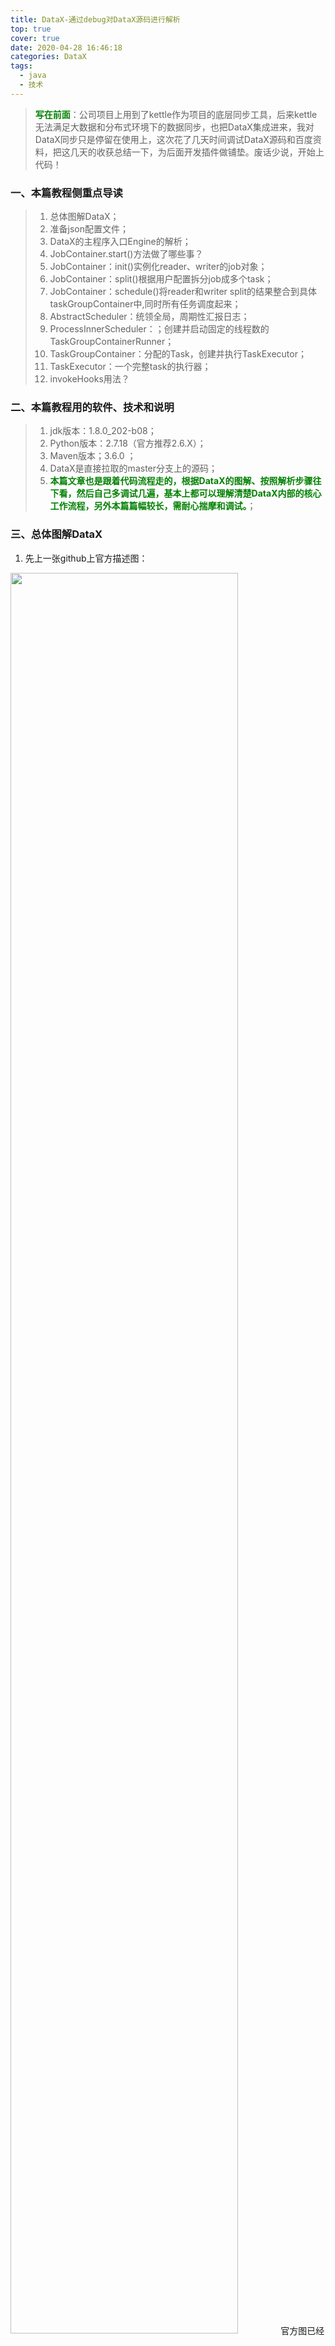 ```yaml
---
title: DataX-通过debug对DataX源码进行解析
top: true
cover: true
date: 2020-04-28 16:46:18
categories: DataX
tags: 
  - java
  - 技术
---
```

> **<font color=green>写在前面</font>**：公司项目上用到了kettle作为项目的底层同步工具，后来kettle无法满足大数据和分布式环境下的数据同步，也把DataX集成进来，我对DataX同步只是停留在使用上，这次花了几天时间调试DataX源码和百度资料，把这几天的收获总结一下，为后面开发插件做铺垫。废话少说，开始上代码！

### 一、本篇教程侧重点导读
> 1. 总体图解DataX；
> 2. 准备json配置文件；
> 3. DataX的主程序入口Engine的解析；
> 4. JobContainer.start()方法做了哪些事？
> 5. JobContainer：init()实例化reader、writer的job对象；
> 6. JobContainer：split()根据用户配置拆分job成多个task；
> 7. JobContainer：schedule()将reader和writer split的结果整合到具体taskGroupContainer中,同时所有任务调度起来；
> 8. AbstractScheduler：统领全局，周期性汇报日志；
> 9. ProcessInnerScheduler：；创建并启动固定的线程数的TaskGroupContainerRunner；
> 10. TaskGroupContainer：分配的Task，创建并执行TaskExecutor；
> 11. TaskExecutor：一个完整task的执行器；
> 12. invokeHooks用法？



### 二、本篇教程用的软件、技术和说明
> 1. jdk版本：1.8.0_202-b08；
> 2. Python版本：2.7.18（官方推荐2.6.X）；
> 3. Maven版本；3.6.0 ；
> 4. DataX是直接拉取的master分支上的源码；
> 5. **<font color=green>本篇文章也是跟着代码流程走的，根据DataX的图解、按照解析步骤往下看，然后自己多调试几遍，基本上都可以理解清楚DataX内部的核心工作流程，另外本篇篇幅较长，需耐心揣摩和调试。</font>**；

### 三、总体图解DataX
1. 先上一张github上官方描述图：
<img style="width:85%;height:85%" src="https://staticfile.erdongchen.top/blog/blogPicture/20200428/3.1.png"  align=left/>
 官方图已经把DataX的整个架构说明的很清楚：用户提交一个job，会根据用户配置、核心配置、使用到的插件配置将job拆分成多个task，然后会很公平的将task分组成多个taskGroup，然后在根据taskGroup的数量创建固定数量的线程池去运行task。
2. 再上一张更细分的图解(这张图有点大，加载较慢)：
<img style="width:85%;height:85%" src="https://staticfile.erdongchen.top/blog/blogPicture/20200428/3.2.jpg"  align=left/>
 如果要是还没有开始看源码，先看看这张图，知道了运行流程再去看源码，会更好理解，如果已经看完源码在看这张图，对DataX的源码更能加深印象。

### 四、准备json配置文件
````json
{
  "job": {
    "setting": {
      "speed": {
        "channel": 10
      },
      "errorLimit": {
        "record": 10000,
        "percentage": 1
      }
    },
    "content": [
      {
        "reader": {
          "name": "mysqlreader",
          "parameter": {
            "username": "root",
            "password": "root",
            "column": [
              "MP_ID",
              "LOAD_TIME",
              "DATA_TIME",
              "POS_P_E_TOTAL",
              "REV_P_E_TOTAL",
              "GROUP_P_E_TOTAL",
              "GROUP_Q_E_1",
              "GROUP_Q_E_2",
              "QUAD_1_Q_E_TOTAL",
              "QUAD_2_Q_E_TOTAL",
              "QUAD_3_Q_E_TOTAL",
              "QUAD_4_Q_E_TOTAL",
              "DATA_FLAG"
            ],
            "splitPk": "MP_ID",
            "connection": [
              {
                "table": [
                  "dr_e_raw_hour_202004_debug"
                ],
                "jdbcUrl": [
                  "jdbc:mysql://192.168.1.202:3306/test"
                ]
              }
            ]
          }
        },
        "writer": {
          "name": "mysqlwriter",
          "parameter": {
            "username": "root",
            "password": "root",
            "column": [
              "MP_ID",
              "LOAD_TIME",
              "DATA_TIME",
              "POS_P_E_TOTAL",
              "REV_P_E_TOTAL",
              "GROUP_P_E_TOTAL",
              "GROUP_Q_E_1",
              "GROUP_Q_E_2",
              "QUAD_1_Q_E_TOTAL",
              "QUAD_2_Q_E_TOTAL",
              "QUAD_3_Q_E_TOTAL",
              "QUAD_4_Q_E_TOTAL",
              "DATA_FLAG"
            ],
            "connection": [
              {
                "table": [
                  "dr_e_raw_hour_202004_debug"
                ],
                "jdbcUrl": "jdbc:mysql://192.168.1.202:3306/test1"
              }
            ]
          }
        }
      }
    ]
  }
}
````

 **<font color=red>防坑</font>**：这个json没什么特别的，主要是配置了切分规则job.content.reader.parameter.splitPk="MP_ID"和job.setting.speed.channel=10，配置这两个参数主要是一会debug的时候，DataX会根据job拆分成多个task，如果不配置splitPk，那么程序不会并发的去同步数据！

### 五、DataX的主程序入口Engine的解析
1. Engine.entry(final String[] args)的方法解析如下：
````java
/**
 * 说明：
 * entry 函数主要做两件事情，分别是：
 *
 * 1、解析job相关配置生成configuration。
 * 2、依据配置启动Engine。
 */
public static void entry(final String[] args) throws Throwable {
	
	//省略代码

	/**
	 * by 耳东陈
	 * 获取job的配置路径信息
	 */
	String jobPath = cl.getOptionValue("job");

	//省略代码

	/**
	 * by 耳东陈
	 * 划重点-解析配置信息
	 */
	Configuration configuration = ConfigParser.parse(jobPath);

	//省略代码
	
	Engine engine = new Engine();
	/**
     * by 陈韵辉
     * 说明：
     * start过程中做了两件事：
     *
     * 1、创建JobContainer对象
     * 2、启动JobContainer对象
     */
	engine.start(configuration);
}
````
2. 划重点-Configuration configuration = ConfigParser.parse(jobPath)代码解析：
````java
/**
 * by 耳东陈
 * 说明：
 * configuration解析包括三部分的配置解析合并解析结果并返回，分别是：
 *
 * 1、解析job的配置信息，由启动参数指定job.json文件。
 * 2、解析DataX自带配置信息，由默认指定的core.json文件。
 * 3、解析读写插件配置信息，由job.json指定的reader和writer插件信息
 */
public static Configuration parse(final String jobPath) {
	/**
	 * by 耳东陈
	 * 加载任务的指定的配置文件，这个配置是有固定的json的固定模板格式的
	 */
	Configuration configuration = ConfigParser.parseJobConfig(jobPath);

	/**
	 * by 耳东陈
	 * 合并conf/core.json的配置文件
	 */
	configuration.merge(
			ConfigParser.parseCoreConfig(CoreConstant.DATAX_CONF_PATH),
			false);
	// todo config优化，只捕获需要的plugin
	/**
	 * by 耳东陈
	 * 固定的节点路径 job.content[0].reader.name
	 */
	String readerPluginName = configuration.getString(
			CoreConstant.DATAX_JOB_CONTENT_READER_NAME);
	String writerPluginName = configuration.getString(
			CoreConstant.DATAX_JOB_CONTENT_WRITER_NAME);

	String preHandlerName = configuration.getString(
			CoreConstant.DATAX_JOB_PREHANDLER_PLUGINNAME);

	String postHandlerName = configuration.getString(
			CoreConstant.DATAX_JOB_POSTHANDLER_PLUGINNAME);

	/**
	 * by 耳东陈
	 * 添加读写插件的列表待加载
	 */
	Set<String> pluginList = new HashSet<String>();
	pluginList.add(readerPluginName);
	pluginList.add(writerPluginName);

	if(StringUtils.isNotEmpty(preHandlerName)) {
		pluginList.add(preHandlerName);
	}
	if(StringUtils.isNotEmpty(postHandlerName)) {
		pluginList.add(postHandlerName);
	}
	try {
		/**
		 * by 耳东陈
		 * parsePluginConfig(new ArrayList<String>(pluginList))加载指定的插件的配置信息，并且和全局的配置文件进行合并
		 */
		configuration.merge(parsePluginConfig(new ArrayList<String>(pluginList)), false);
	}catch (Exception e){
		//吞掉异常，保持log干净。这里message足够。
		LOG.warn(String.format("插件[%s,%s]加载失败，1s后重试... Exception:%s ", readerPluginName, writerPluginName, e.getMessage()));
		try {
			Thread.sleep(1000);
		} catch (InterruptedException e1) {
			//
		}
		configuration.merge(parsePluginConfig(new ArrayList<String>(pluginList)), false);
	}

	return configuration;
}
````

### 六、JobContainer.start()方法做了哪些事？
````java
/**
 * jobContainer主要负责的工作全部在start()里面，包括init、prepare、split、scheduler、
 * post以及destroy和statistics
 */
/**
 * by 陈韵辉
 * 说明：
 * JobContainer的start方法会执行一系列job相关的操作，如下：
 *
 * 1、执行job的preHandle()操作，暂时不关注。
 * 2、执行job的init()操作，需重点关注。
 * 3、执行job的prepare()操作，暂时不关注。
 * 4、执行job的split()操作，需重点关注。
 * 5、执行job的schedule()操作，需重点关注。
 * 6、执行job的post()和postHandle()操作，暂时不关注。
 */
@Override
public void start() {
	LOG.info("DataX jobContainer starts job.");

	boolean hasException = false;
	boolean isDryRun = false;
	try {
		this.startTimeStamp = System.currentTimeMillis();
		isDryRun = configuration.getBool(CoreConstant.DATAX_JOB_SETTING_DRYRUN, false);
		if(isDryRun) {
			LOG.info("jobContainer starts to do preCheck ...");
			this.preCheck();
		} else {
			/**
			 * by 陈韵辉
			 * 拷贝一份新的配置，保证线程安全
			 */
			userConf = configuration.clone();
			LOG.debug("jobContainer starts to do preHandle ...");
			/**
			 * by 陈韵辉
			 * 执行preHandle()操作
			 */
			this.preHandle();

			LOG.debug("jobContainer starts to do init ...");
			
			this.init();
			LOG.info("jobContainer starts to do prepare ...");
			/**
			 * by 陈韵辉
			 * 执行plugin的prepare
			 */
			this.prepare();

			LOG.info("jobContainer starts to do split ...");
			/**
			 * by 陈韵辉
			 * 说明：
			 * DataX的job的split过程主要是根据限流配置计算channel的个数，进而计算task的个数
			 */
			this.totalStage = this.split();

			LOG.info("jobContainer starts to do schedule ...");
			/**
			 * by 陈韵辉
			 * 执行任务调度
			 */
			this.schedule();
			LOG.debug("jobContainer starts to do post ...");
			/**
			 * by 陈韵辉
			 * 执行后置操作
			 */
			this.post();

			LOG.debug("jobContainer starts to do postHandle ...");
			/**
			 * by 陈韵辉
			 * 执行postHandle操作
			 */
			this.postHandle();
			LOG.info("DataX jobId [{}] completed successfully.", this.jobId);

			this.invokeHooks();
		}
	} catch (Throwable e) {
	    //省略代码
	} finally {
		//省略代码
	}
}
````

### 七、JobContainer：init()实例化reader、writer的job对象
````java
/**
 * reader和writer的初始化
 */
 /**
 * by 陈韵辉
 * 说明：
 * Job的init()过程主要做了两个事情，分别是:
 *
 * 1、创建reader的job对象，通过URLClassLoader实现类加载。
 * 2、创建writer的job对象，通过URLClassLoader实现类加载。
 */
private void init() {
	this.jobId = this.configuration.getLong(
			CoreConstant.DATAX_CORE_CONTAINER_JOB_ID, -1);

	if (this.jobId < 0) {
		LOG.info("Set jobId = 0");
		this.jobId = 0;
		this.configuration.set(CoreConstant.DATAX_CORE_CONTAINER_JOB_ID,
				this.jobId);
	}

	Thread.currentThread().setName("job-" + this.jobId);

	/**
	 * by 陈韵辉
	 * 初始化
	 */
	JobPluginCollector jobPluginCollector = new DefaultJobPluginCollector(
			this.getContainerCommunicator());
	//必须先Reader ，后Writer
	this.jobReader = this.initJobReader(jobPluginCollector);
	this.jobWriter = this.initJobWriter(jobPluginCollector);
}
````

### 八、JobContainer：split()根据用户配置拆分job成多个task
 1. DataX的job的split过程主要是根据限流配置计算channel的个数，进而计算task的个数，主要过程如下：
  ①、adjustChannelNumber的过程根据按照字节限流和record限流计算channel的个数。
  ②、reader的个数根据channel的个数进行计算。
  ③、writer的个数根据reader的个数进行计算，writer和reader实现1:1绑定。
  ④、通过mergeReaderAndWriterTaskConfigs()方法生成reader+writer的task的configuration，至此我们生成了task的配置信息。
 2. adjustChannelNumber()方法是计算needChannelNumber的数量
 <img style="width:85%;height:85%" src="https://staticfile.erdongchen.top/blog/blogPicture/20200428/8.2.png"  align=left/>
 3. this.doReaderSplit(this.needChannelNumber)根据channel的个数进行计算readerTask，该方法最终会调用ReaderSplitUtil.doSplit(Configuration originalSliceConfig, int adviceNumber)方法，其逻辑是：根据用户配置的splitPk，去数据库查询最大值和最小值，在根据计算出来的channel个数去切分N个sql语句，每个sql语句会被包装成一个task去运行；
 <img style="width:85%;height:85%" src="https://staticfile.erdongchen.top/blog/blogPicture/20200428/8.3.1.png"  align=left/>
 <img style="width:85%;height:85%" src="https://staticfile.erdongchen.top/blog/blogPicture/20200428/8.3.2.png"  align=left/>
 4. mergeReaderAndWriterTaskConfigs()方法是生成task配置信息
 <img style="width:85%;height:85%" src="https://staticfile.erdongchen.top/blog/blogPicture/20200428/8.4.png"  align=left/>
 拆分逻辑至此结束。
 
### 九、JobContainer：schedule()的作用
````java
/**
 * schedule首先完成的工作是把上一步reader和writer split的结果整合到具体taskGroupContainer中,
 * 同时不同的执行模式调用不同的调度策略，将所有任务调度起来
 */
/**
 * by 陈韵辉
 * 执行任务调度
 * 说明：
 * Job的schedule的过程主要做了两件事，分别是：
 *
 * 1、将task拆分成taskGroup，生成List<Configuration> taskGroupConfigs。
 * 2、启动taskgroup的对象， scheduler.schedule(taskGroupConfigs)。
 */
private void schedule() {
	/**
	 * 这里的全局speed和每个channel的速度设置为B/s
	 */
	int channelsPerTaskGroup = this.configuration.getInt(
			CoreConstant.DATAX_CORE_CONTAINER_TASKGROUP_CHANNEL, 5);
	int taskNumber = this.configuration.getList(
			CoreConstant.DATAX_JOB_CONTENT).size();

	this.needChannelNumber = Math.min(this.needChannelNumber, taskNumber);
	PerfTrace.getInstance().setChannelNumber(needChannelNumber);

	/**
	 * by 陈韵辉
	 * 这里会公平的将task任务分成多个taskGroup，在后面会根据每组任务数量创建线程池，执行task
	 * 通过获取配置信息得到每个taskGroup需要运行哪些tasks任务
	 */
	List<Configuration> taskGroupConfigs = JobAssignUtil.assignFairly(this.configuration,
			this.needChannelNumber, channelsPerTaskGroup);

	LOG.info("Scheduler starts [{}] taskGroups.", taskGroupConfigs.size());

	ExecuteMode executeMode = null;
	AbstractScheduler scheduler;
	try {
		//省略代码
		
		/**
		 * by 陈韵辉
		 * 开始调度所有的taskGroup
		 */
		scheduler.schedule(taskGroupConfigs);

		this.endTransferTimeStamp = System.currentTimeMillis();
	} catch (Exception e) {
		//省略代码
	}

	/**
	 * 检查任务执行情况
	 */
	this.checkLimit();
}
````

### 十、AbstractScheduler：统领全局，周期性汇报日志
 1. startAllTaskGroup(configurations);此方法会启动所有的TaskGroup
 2. 进入while循环，循环体内部逻辑为：
  ①、收集任务状态；
  ②、获取报告，然后报告；
    Communication reportCommunication = CommunicationTool.getReportCommunication(nowJobContainerCommunication, lastJobContainerCommunication, totalTasks);
    this.containerCommunicator.report(reportCommunication);
  ③、错误限制检查；
    errorLimit.checkRecordLimit(nowJobContainerCommunication);
  ④、判断所有的taskGroup是不是都已经完成了，执行完成就退出；
    nowJobContainerCommunication.getState() == State.SUCCEEDED
  ⑤、判断进程状态；dealKillingStat()
  ⑥、判断失败状态；dealFailedStat()
  ⑦、刷新上一个作业状态，然后在下一个时间睡眠；
  
### 十一、ProcessInnerScheduler：；创建并启动固定的线程数的TaskGroupContainerRunner；
ProcessInnerScheduler的startAllTaskGroup方式是重写了AbstractScheduler的startAllTaskGroup方法，其逻辑很明朗
````java
/**
 * by 陈韵辉
 * 说明：
 * TaskGroup的Schedule方法做的事情如下：
 *
 * 1、为所有的TaskGroup创建TaskGroupContainerRunner。
 * 2、通过线程池提交TaskGroupContainerRunner任务，执行TaskGroupContainerRunner的run()方法。
 * 3、在run()方法内部执行this.taskGroupContainer.start()方法。
 */
@Override
public void startAllTaskGroup(List<Configuration> configurations) {
	/**
	 * by 陈韵辉
	 * 根据taskGroup的数量启动固定的线程数
	 */
	this.taskGroupContainerExecutorService = Executors
			.newFixedThreadPool(configurations.size());

	/**
	 * by 陈韵辉
	 * 每个taskGroup启动一个TaskGroupContainerRunner
	 */
	for (Configuration taskGroupConfiguration : configurations) {
		/**
		 * by 陈韵辉
		 * 创建TaskGroupContainerRunner并提交线程池运行
		 */
		/**
		 * by 陈韵辉
		 * 在TaskGroupContainerRunner的run()方法内部执行this.taskGroupContainer.start()方法。
		 */
		TaskGroupContainerRunner taskGroupContainerRunner = newTaskGroupContainerRunner(taskGroupConfiguration);
		this.taskGroupContainerExecutorService.execute(taskGroupContainerRunner);
	}

	/**
	 * by 陈韵辉
	 * 等待所有任务执行完后会关闭，执行该方法后不会再接收新任务
	 */
	this.taskGroupContainerExecutorService.shutdown();
}
````

### 十二、TaskGroupContainer：分配的Task，创建并执行TaskExecutor；
TaskGroupContainer的start方式是在上一步骤中执行`this.taskGroupContainerExecutorService.execute(taskGroupContainerRunner);`的时候会启动每个TaskGroupContainerRunner线程，在这个run方法里面会被调度起来
TaskGroupContainer的内部主要做的事情如下：
 1. 根据TaskGroupContainer分配的Task任务列表，创建TaskExecutor对象。
 2. 创建TaskExecutor对象，用以启动分配该TaskGroup的task。
 3. 至此，已经成功的启动了Job当中的Task任务。

核心逻辑在于while循环：
````java
/**
 * by 陈韵辉
 *  下面实现主要分为以下几个步骤：
 *    循环检测所有任务的执行状态
 *       1）判断是否有失败的task，如果有则放入失败对立中，并查看当前的执行是否支持重跑和failOver，如果支持则重新放回执行队列中；如果没有失败，则标记任务执行成功，并从状态轮询map中移除
 *       2）如果发现有失败的任务，则汇报当前TaskGroup的状态，并抛出异常
 *       3）查看当前执行队列的长度，如果发现执行队列还有通道，则构建TaskExecutor加入执行队列，并从待运行移除
 *       4）检查执行队列和所有的任务状态，如果所有的任务都执行成功，则汇报taskGroup的状态并从循环中退出
 *       5）检查当前时间是否超过汇报时间检测，如果是，则汇报当前状态
 *       6）当所有的执行完成从while中退出之后，再次全局汇报当前的任务状态
 */
while (true) {
	//1.判断task状态
	boolean failedOrKilled = false;
	Map<Integer, Communication> communicationMap = containerCommunicator.getCommunicationMap();
	for(Map.Entry<Integer, Communication> entry : communicationMap.entrySet()){
		Integer taskId = entry.getKey();
		Communication taskCommunication = entry.getValue();
		if(!taskCommunication.isFinished()){
			continue;
		}
		TaskExecutor taskExecutor = removeTask(runTasks, taskId);

		//上面从runTasks里移除了，因此对应在monitor里移除
		taskMonitor.removeTask(taskId);

		//失败，看task是否支持failover，重试次数未超过最大限制
		if(taskCommunication.getState() == State.FAILED){
			taskFailedExecutorMap.put(taskId, taskExecutor);
			if(taskExecutor.supportFailOver() && taskExecutor.getAttemptCount() < taskMaxRetryTimes){
				taskExecutor.shutdown(); //关闭老的executor
				containerCommunicator.resetCommunication(taskId); //将task的状态重置
				Configuration taskConfig = taskConfigMap.get(taskId);
				taskQueue.add(taskConfig); //重新加入任务列表
			}else{
				failedOrKilled = true;
				break;
			}
		}else if(taskCommunication.getState() == State.KILLED){
			failedOrKilled = true;
			break;
		}else if(taskCommunication.getState() == State.SUCCEEDED){
			Long taskStartTime = taskStartTimeMap.get(taskId);
			if(taskStartTime != null){
				Long usedTime = System.currentTimeMillis() - taskStartTime;
				LOG.info("taskGroup[{}] taskId[{}] is successed, used[{}]ms",
						this.taskGroupId, taskId, usedTime);
				//usedTime*1000*1000 转换成PerfRecord记录的ns，这里主要是简单登记，进行最长任务的打印。因此增加特定静态方法
				PerfRecord.addPerfRecord(taskGroupId, taskId, PerfRecord.PHASE.TASK_TOTAL,taskStartTime, usedTime * 1000L * 1000L);
				taskStartTimeMap.remove(taskId);
				taskConfigMap.remove(taskId);
			}
		}
	}
	
	// 2.发现该taskGroup下taskExecutor的总状态失败则汇报错误
	if (failedOrKilled) {
		lastTaskGroupContainerCommunication = reportTaskGroupCommunication(
				lastTaskGroupContainerCommunication, taskCountInThisTaskGroup);

		throw DataXException.asDataXException(
				FrameworkErrorCode.PLUGIN_RUNTIME_ERROR, lastTaskGroupContainerCommunication.getThrowable());
	}
	
	//3.有任务未执行，且正在运行的任务数小于最大通道限制
	Iterator<Configuration> iterator = taskQueue.iterator();
	while(iterator.hasNext() && runTasks.size() < channelNumber){
		Configuration taskConfig = iterator.next();
		Integer taskId = taskConfig.getInt(CoreConstant.TASK_ID);
		int attemptCount = 1;
		TaskExecutor lastExecutor = taskFailedExecutorMap.get(taskId);
		if(lastExecutor!=null){
			attemptCount = lastExecutor.getAttemptCount() + 1;
			long now = System.currentTimeMillis();
			long failedTime = lastExecutor.getTimeStamp();
			if(now - failedTime < taskRetryIntervalInMsec){  //未到等待时间，继续留在队列
				continue;
			}
			if(!lastExecutor.isShutdown()){ //上次失败的task仍未结束
				if(now - failedTime > taskMaxWaitInMsec){
					markCommunicationFailed(taskId);
					reportTaskGroupCommunication(lastTaskGroupContainerCommunication, taskCountInThisTaskGroup);
					throw DataXException.asDataXException(CommonErrorCode.WAIT_TIME_EXCEED, "task failover等待超时");
				}else{
					lastExecutor.shutdown(); //再次尝试关闭
					continue;
				}
			}else{
				LOG.info("taskGroup[{}] taskId[{}] attemptCount[{}] has already shutdown",
						this.taskGroupId, taskId, lastExecutor.getAttemptCount());
			}
		}
		/**
		 * by 陈韵辉
		 * 需要新建任务的配置信息
		 */
		Configuration taskConfigForRun = taskMaxRetryTimes > 1 ? taskConfig.clone() : taskConfig;
		/**
		 * by 陈韵辉
		 * taskExecutor应该就需要新建的任务
		 */
		TaskExecutor taskExecutor = new TaskExecutor(taskConfigForRun, attemptCount);
		taskStartTimeMap.put(taskId, System.currentTimeMillis());
		taskExecutor.doStart();

		iterator.remove();
		runTasks.add(taskExecutor);

		//上面，增加task到runTasks列表，因此在monitor里注册。
		taskMonitor.registerTask(taskId, this.containerCommunicator.getCommunication(taskId));

		taskFailedExecutorMap.remove(taskId);
		LOG.info("taskGroup[{}] taskId[{}] attemptCount[{}] is started",
				this.taskGroupId, taskId, attemptCount);
	}

	//4.任务列表为空，executor已结束, 搜集状态为success--->成功
	if (taskQueue.isEmpty() && isAllTaskDone(runTasks) && containerCommunicator.collectState() == State.SUCCEEDED) {
		// 成功的情况下，也需要汇报一次。否则在任务结束非常快的情况下，采集的信息将会不准确
		lastTaskGroupContainerCommunication = reportTaskGroupCommunication(
				lastTaskGroupContainerCommunication, taskCountInThisTaskGroup);

		LOG.info("taskGroup[{}] completed it's tasks.", this.taskGroupId);
		break;
	}

	// 5.如果当前时间已经超出汇报时间的interval，那么我们需要马上汇报
	long now = System.currentTimeMillis();
	if (now - lastReportTimeStamp > reportIntervalInMillSec) {
		lastTaskGroupContainerCommunication = reportTaskGroupCommunication(
				lastTaskGroupContainerCommunication, taskCountInThisTaskGroup);

		lastReportTimeStamp = now;

		//taskMonitor对于正在运行的task，每reportIntervalInMillSec进行检查
		for(TaskExecutor taskExecutor:runTasks){
			taskMonitor.report(taskExecutor.getTaskId(),this.containerCommunicator.getCommunication(taskExecutor.getTaskId()));
		}

	}

	Thread.sleep(sleepIntervalInMillSec);
}

//6.最后还要汇报一次
reportTaskGroupCommunication(lastTaskGroupContainerCommunication, taskCountInThisTaskGroup);
````

### 十三、TaskExecutor：一个完整task的执行器；

````java
/**
 * by 陈韵辉
 * 说明：
 * TaskExecutor是一个完整task的执行器
 * TaskExecutor的启动过程主要做了以下事情：
 *
 * 1、创建了reader和writer的线程任务，reader和writer公用一个channel。
 * 2、先启动writer线程后，再启动reader线程。
 * 3、至此，同步数据的Task任务已经启动了。
 */
public TaskExecutor(Configuration taskConf, int attemptCount) {
	// 获取该taskExecutor的配置
	this.taskConfig = taskConf;
	Validate.isTrue(null != this.taskConfig.getConfiguration(CoreConstant.JOB_READER)
					&& null != this.taskConfig.getConfiguration(CoreConstant.JOB_WRITER),
			"[reader|writer]的插件参数不能为空!");

	// 得到taskId
	this.taskId = this.taskConfig.getInt(CoreConstant.TASK_ID);
	this.attemptCount = attemptCount;

	/**
	 * 由taskId得到该taskExecutor的Communication
	 * 要传给readerRunner和writerRunner，同时要传给channel作统计用
	 */
	this.taskCommunication = containerCommunicator
			.getCommunication(taskId);
	Validate.notNull(this.taskCommunication,
			String.format("taskId[%d]的Communication没有注册过", taskId));
	this.channel = ClassUtil.instantiate(channelClazz,
			Channel.class, configuration);
	/**
	 * by 陈韵辉
	 * channel在这里生成，每个taskGroup生成一个channel，
	 * 在generateRunner方法当中生成writer或reader并注入channel
	 */
	this.channel.setCommunication(this.taskCommunication);

	/**
	 * 获取transformer的参数
	 */

	List<TransformerExecution> transformerInfoExecs = TransformerUtil.buildTransformerInfo(taskConfig);

	/**
	 * 生成writerThread
	 */
	writerRunner = (WriterRunner) generateRunner(PluginType.WRITER);
	this.writerThread = new Thread(writerRunner,
			String.format("%d-%d-%d-writer",
					jobId, taskGroupId, this.taskId));
	//通过设置thread的contextClassLoader，即可实现同步和主程序不通的加载器
	this.writerThread.setContextClassLoader(LoadUtil.getJarLoader(
			PluginType.WRITER, this.taskConfig.getString(
					CoreConstant.JOB_WRITER_NAME)));

	/**
	 * 生成readerThread
	 */
	readerRunner = (ReaderRunner) generateRunner(PluginType.READER,transformerInfoExecs);
	this.readerThread = new Thread(readerRunner,
			String.format("%d-%d-%d-reader",
					jobId, taskGroupId, this.taskId));
	/**
	 * 通过设置thread的contextClassLoader，即可实现同步和主程序不通的加载器
	 */
	this.readerThread.setContextClassLoader(LoadUtil.getJarLoader(
			PluginType.READER, this.taskConfig.getString(
					CoreConstant.JOB_READER_NAME)));
}
````

### 十四、invokeHooks用法？
目前发现DataX在运行的最后，调用了此方法，还没有搜到相关资料，记录一下日后更新。
<img style="width:85%;height:85%" src="https://staticfile.erdongchen.top/blog/blogPicture/20200428/14.1.png"  align=left/>
